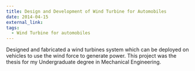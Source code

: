 ```yaml
---
title: Design and Development of Wind Turbine for Automobiles
date: 2014-04-15
external_link: 
tags:
  - Wind Turbine for automobiles
---
```


Designed and fabricated a wind turbines system which can be deployed on vehicles to use the wind force to generate power. This project was the thesis for my Undergraduate degree in Mechanical Engineering.

<!--more-->
